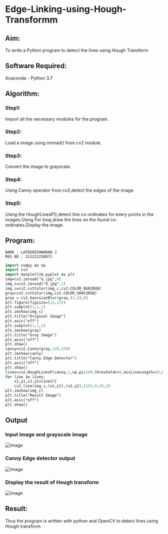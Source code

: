 # Edge-Linking-using-Hough-Transformm
## Aim:
To write a Python program to detect the lines using Hough Transform.

## Software Required:
Anaconda - Python 3.7

## Algorithm:
### Step1:

Import all the necessary modules for the program.
### Step2:

Load a image using imread() from cv2 module.
### Step3:

Convert the image to grayscale.
### Step4:

Using Canny operator from cv2,detect the edges of the image.
### Step5:

Using the HoughLinesP(),detect line co-ordinates for every points in the images.Using For loop,draw the lines on the found co-ordinates.Display the image.

## Program:
```
NAME : LATHIKESHWARAN J
REG NO : 212222230072
```

```p
import numpy as np
import cv2
import matplotlib.pyplot as plt
img=cv2.imread("d.jpg",0)
img_c=cv2.imread("d.jpg",1)
img_c=cv2.cvtColor(img_c,cv2.COLOR_BGR2RGB)
gray=cv2.cvtColor(img,cv2.COLOR_GRAY2RGB)
gray = cv2.GaussianBlur(gray,(3,3),0)
plt.figure(figsize=(13,13))
plt.subplot(1,2,1)
plt.imshow(img_c)
plt.title("Original Image")
plt.axis("off")
plt.subplot(1,2,2)
plt.imshow(gray)
plt.title("Gray Image")
plt.axis("off")
plt.show()
canny=cv2.Canny(gray,120,150)
plt.imshow(canny)
plt.title("Canny Edge Detector")
plt.axis("off")
plt.show()
lines=cv2.HoughLinesP(canny,1,np.pi/180,threshold=80,minLineLength=50,maxLineGap=250)
for line in lines:
    x1,y1,x2,y2=line[0]
    cv2.line(img_c,(x1,y1),(x2,y2),(255,0,0),3)
plt.imshow(img_c)
plt.title("Result Image")
plt.axis("off")
plt.show()
```
## Output

### Input image and grayscale image
![image](https://github.com/LATHIKESHWARAN/Edge-Linking-using-Hough-Transformm/assets/119393556/9909ecce-7818-46b1-b5ba-f5eb4595f98f)




### Canny Edge detector output
![image](https://github.com/LATHIKESHWARAN/Edge-Linking-using-Hough-Transformm/assets/119393556/b4f40cec-82e3-426c-8edc-bee2e635cdd5)


### Display the result of Hough transform
![image](https://github.com/LATHIKESHWARAN/Edge-Linking-using-Hough-Transformm/assets/119393556/c1f6f368-436f-455b-9e38-ed5a66d791b0)

## Result:
Thus the program is written with python and OpenCV to detect lines using Hough transform.

